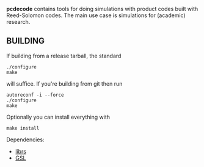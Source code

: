 __pcdecode__ contains tools for doing simulations with product codes built with
Reed-Solomon codes. The main use case is simulations for (academic) research.

BUILDING
--------

If building from a release tarball, the standard

    ./configure
    make

will suffice. If you're building from git then run

    autoreconf -i --force
    ./configure
    make

Optionally you can install everything with

    make install


Dependencies:

* [librs](https://github.com/fblomqvi/librs)
* [GSL](https://www.gnu.org/software/gsl/)
